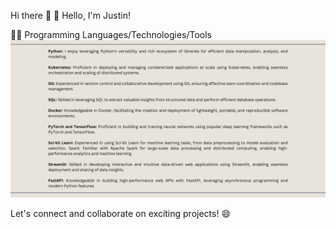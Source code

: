 Hi there 👋
👋 Hello, I'm Justin!

👨‍💻 Programming Languages/Technologies/Tools
![stack](stack.png)

Let's connect and collaborate on exciting projects! 😄



<!--
**Justinljg/Justinljg** is a ✨ _special_ ✨ repository because its `README.md` (this file) appears on your GitHub profile.

Here are some ideas to get you started:

- 🔭 I’m currently working on ...
- 🌱 I’m currently learning ...
- 👯 I’m looking to collaborate on ...
- 🤔 I’m looking for help with ...
- 💬 Ask me about ...
- 📫 How to reach me: ...
- 😄 Pronouns: ...
- ⚡ Fun fact: ...
-->
